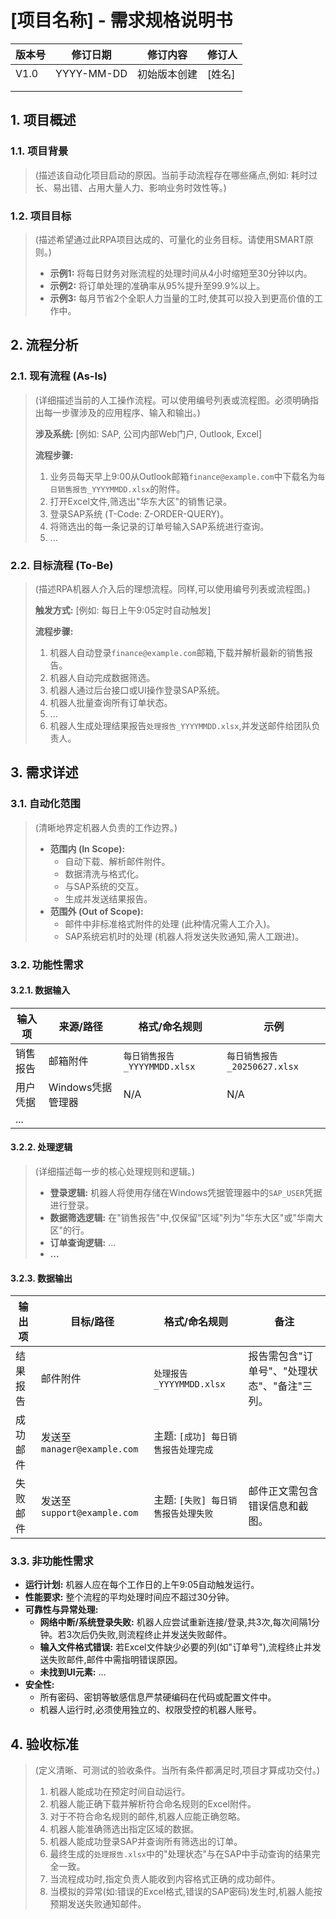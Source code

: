 # **[项目名称] - 需求规格说明书**

| 版本号 | 修订日期   | 修订内容         | 修订人 |
| ------ | ---------- | ---------------- | ------ |
| V1.0   | YYYY-MM-DD | 初始版本创建     | [姓名] |
|        |            |                  |        |
|        |            |                  |        |

## **1. 项目概述**

### **1.1. 项目背景**
> (描述该自动化项目启动的原因。当前手动流程存在哪些痛点,例如: 耗时过长、易出错、占用大量人力、影响业务时效性等。)

### **1.2. 项目目标**
> (描述希望通过此RPA项目达成的、可量化的业务目标。请使用SMART原则。)
> * **示例1:** 将每日财务对账流程的处理时间从4小时缩短至30分钟以内。
> * **示例2:** 将订单处理的准确率从95%提升至99.9%以上。
> * **示例3:** 每月节省2个全职人力当量的工时,使其可以投入到更高价值的工作中。

## **2. 流程分析**

### **2.1. 现有流程 (As-Is)**
> (详细描述当前的人工操作流程。可以使用编号列表或流程图。必须明确指出每一步骤涉及的应用程序、输入和输出。)
> 
> **涉及系统:** [例如: SAP, 公司内部Web门户, Outlook, Excel]
> 
> **流程步骤:**
> 1.  业务员每天早上9:00从Outlook邮箱`finance@example.com`中下载名为`每日销售报告_YYYYMMDD.xlsx`的附件。
> 2.  打开Excel文件,筛选出"华东大区"的销售记录。
> 3.  登录SAP系统 (T-Code: Z-ORDER-QUERY)。
> 4.  将筛选出的每一条记录的订单号输入SAP系统进行查询。
> 5.  ...

### **2.2. 目标流程 (To-Be)**
> (描述RPA机器人介入后的理想流程。同样,可以使用编号列表或流程图。)
> 
> **触发方式:** [例如: 每日上午9:05定时自动触发]
>
> **流程步骤:**
> 1.  机器人自动登录`finance@example.com`邮箱,下载并解析最新的销售报告。
> 2.  机器人自动完成数据筛选。
> 3.  机器人通过后台接口或UI操作登录SAP系统。
> 4.  机器人批量查询所有订单状态。
> 5.  ...
> 6.  机器人生成处理结果报告`处理报告_YYYYMMDD.xlsx`,并发送邮件给团队负责人。

## **3. 需求详述**

### **3.1. 自动化范围**
> (清晰地界定机器人负责的工作边界。)
> * **范围内 (In Scope):**
>   * 自动下载、解析邮件附件。
>   * 数据清洗与格式化。
>   * 与SAP系统的交互。
>   * 生成并发送结果报告。
> * **范围外 (Out of Scope):**
>   * 邮件中非标准格式附件的处理 (此种情况需人工介入)。
>   * SAP系统宕机时的处理 (机器人将发送失败通知,需人工跟进)。

### **3.2. 功能性需求**

#### **3.2.1. 数据输入**
| 输入项 | 来源/路径 | 格式/命名规则 | 示例 |
| ------ | -------- | ------------- | ---- |
| 销售报告 | 邮箱附件 | `每日销售报告_YYYYMMDD.xlsx` | `每日销售报告_20250627.xlsx` |
| 用户凭据 | Windows凭据管理器 | N/A | N/A |
| ...    |          |               |      |

#### **3.2.2. 处理逻辑**
> (详细描述每一步的核心处理规则和逻辑。)
> * **登录逻辑:** 机器人将使用存储在Windows凭据管理器中的`SAP_USER`凭据进行登录。
> * **数据筛选逻辑:** 在"销售报告"中,仅保留"区域"列为"华东大区"或"华南大区"的行。
> * **订单查询逻辑:** ...
> * **...**

#### **3.2.3. 数据输出**
| 输出项 | 目标/路径 | 格式/命名规则 | 备注 |
| ------ | -------- | ------------- | ---- |
| 结果报告 | 邮件附件 | `处理报告_YYYYMMDD.xlsx` | 报告需包含"订单号"、"处理状态"、"备注"三列。 |
| 成功邮件 | 发送至`manager@example.com` | 主题: `[成功] 每日销售报告处理完成` | |
| 失败邮件 | 发送至`support@example.com` | 主题: `[失败] 每日销售报告处理失败` | 邮件正文需包含错误信息和截图。|

### **3.3. 非功能性需求**

*   **运行计划:** 机器人应在每个工作日的上午9:05自动触发运行。
*   **性能要求:** 整个流程的平均处理时间应不超过30分钟。
*   **可靠性与异常处理:**
    *   **网络中断/系统登录失败:** 机器人应尝试重新连接/登录,共3次,每次间隔1分钟。若3次后仍失败,则流程终止并发送失败邮件。
    *   **输入文件格式错误:** 若Excel文件缺少必要的列(如"订单号"),流程终止并发送失败邮件,邮件中需指明错误原因。
    *   **未找到UI元素:** ...
*   **安全性:**
    *   所有密码、密钥等敏感信息严禁硬编码在代码或配置文件中。
    *   机器人运行时,必须使用独立的、权限受控的机器人账号。

## **4. 验收标准**
> (定义清晰、可测试的验收条件。当所有条件都满足时,项目才算成功交付。)
> 
> 1.  机器人能成功在预定时间自动运行。
> 2.  机器人能正确下载并解析符合命名规则的Excel附件。
> 3.  对于不符合命名规则的邮件,机器人应能正确忽略。
> 4.  机器人能准确筛选出指定区域的数据。
> 5.  机器人能成功登录SAP并查询所有筛选出的订单。
> 6.  最终生成的`处理报告.xlsx`中的"处理状态"与在SAP中手动查询的结果完全一致。
> 7.  当流程成功时,指定负责人能收到内容格式正确的成功邮件。
> 8.  当模拟的异常(如:错误的Excel格式,错误的SAP密码)发生时,机器人能按预期发送失败通知邮件。 